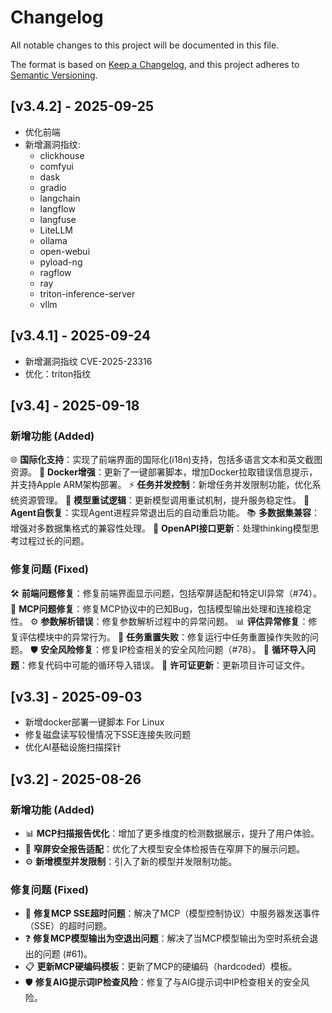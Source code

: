 # Changelog

All notable changes to this project will be documented in this file.

The format is based on [Keep a Changelog](https://keepachangelog.com/en/1.1.0/),
and this project adheres to [Semantic Versioning](https://semver.org/spec/v2.0.0.html).

## [v3.4.2] - 2025-09-25

- 优化前端
- 新增漏洞指纹:
    - clickhouse
    - comfyui
    - dask
    - gradio
    - langchain
    - langflow
    - langfuse
    - LiteLLM
    - ollama
    - open-webui
    - pyload-ng
    - ragflow
    - ray
    - triton-inference-server
    - vllm

## [v3.4.1] - 2025-09-24

- 新增漏洞指纹 CVE-2025-23316
- 优化：triton指纹

## [v3.4] - 2025-09-18

### 新增功能 (Added)

🌐 **国际化支持**：实现了前端界面的国际化(i18n)支持，包括多语言文本和英文截图资源。
🐳 **Docker增强**：更新了一键部署脚本，增加Docker拉取错误信息提示，并支持Apple ARM架构部署。
⚡ **任务并发控制**：新增任务并发限制功能，优化系统资源管理。
🔄 **模型重试逻辑**：更新模型调用重试机制，提升服务稳定性。
🤖 **Agent自恢复**：实现Agent进程异常退出后的自动重启功能。
📚 **多数据集兼容**：增强对多数据集格式的兼容性处理。
🔌 **OpenAPI接口更新**：处理thinking模型思考过程过长的问题。

### 修复问题 (Fixed)

🛠️ **前端问题修复**：修复前端界面显示问题，包括窄屏适配和特定UI异常（#74）。
🔧 **MCP问题修复**：修复MCP协议中的已知Bug，包括模型输出处理和连接稳定性。
⚙️ **参数解析错误**：修复参数解析过程中的异常问题。
📊 **评估异常修复**：修复评估模块中的异常行为。
🔄 **任务重置失败**：修复运行中任务重置操作失败的问题。
🛡️ **安全风险修复**：修复IP检查相关的安全风险问题（#78）。
🔗 **循环导入问题**：修复代码中可能的循环导入错误。
📝 **许可证更新**：更新项目许可证文件。

## [v3.3] - 2025-09-03

- 新增docker部署一键脚本 For Linux
- 修复磁盘读写较慢情况下SSE连接失败问题
- 优化AI基础设施扫描探针

## [v3.2] - 2025-08-26

### 新增功能 (Added)

- 📊 **MCP扫描报告优化**：增加了更多维度的检测数据展示，提升了用户体验。
- 📱 **窄屏安全报告适配**：优化了大模型安全体检报告在窄屏下的展示问题。
- ⚙️ **新增模型并发限制**：引入了新的模型并发限制功能。

### 修复问题 (Fixed)

- 🔌 **修复MCP SSE超时问题**：解决了MCP（模型控制协议）中服务器发送事件（SSE）的超时问题。
- ❓ **修复MCP模型输出为空退出问题**：解决了当MCP模型输出为空时系统会退出的问题 (#61)。
- 📋 **更新MCP硬编码模板**：更新了MCP的硬编码（hardcoded）模板。
- 🛡️ **修复AIG提示词IP检查风险**：修复了与AIG提示词中IP检查相关的安全风险。
